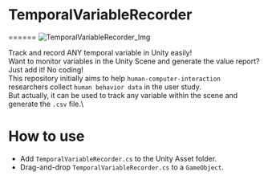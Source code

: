 # TemporalVariableRecorder
======
![TemporalVariableRecorder_Img](https://github.com/LixiangZhao98/MeTACAST/blob/master/TemporalVariableRecorder.png "TemporalVariableRecorder_Img")

Track and record ANY temporal variable in Unity easily!\
Want to monitor variables in the Unity Scene and generate the value report? Just add it! No coding!\
This repository initially aims to help `human-computer-interaction` researchers collect `human behavior data` in the user study.\
But actually, it can be used to track any variable within the scene and generate the `.csv` file.\

# How to use
- Add `TemporalVariableRecorder.cs` to the Unity Asset folder.
- Drag-and-drop `TemporalVariableRecorder.cs` to a `GameObject`.
